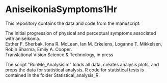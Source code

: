# AniseikoniaSymptoms1Hr
This repository contains the data and code from the manuscript:

The initial progression of physical and perceptual symptoms associated with aniseikonia.\
Esther F. Sherbak, Iona R. McLean, Ian M. Erkelens, Loganne T. Mikkelsen, Robin Sharma, Emily A. Cooper.\
Translational Vision Science & Technology, in press

The script "RunMe_Analysis.m" loads all data, creates analysis plots, and preps the data for statistical analysis. R code for statistical tests is contained in the folder Statistical_analysis_R.

